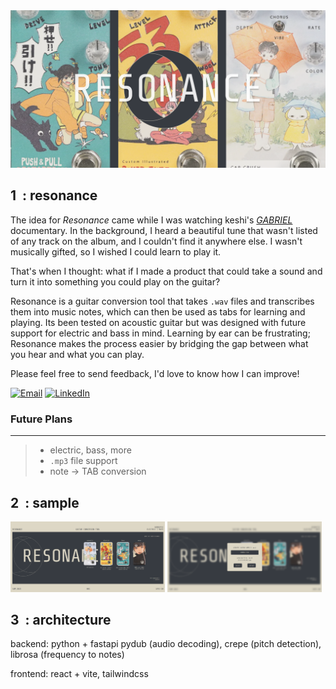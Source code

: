 <img src="frontend/public/cover.png" alt="Cover" />

## 1&nbsp;&nbsp;: resonance
The idea for *Resonance* came while I was watching keshi's [*GABRIEL*](https://www.youtube.com/watch?v=Gt_x9ifcWpM) documentary. In the background, I heard a beautiful tune that wasn't listed of any track on the album, and I couldn't find it anywhere else. I wasn't musically gifted, so I wished I could learn to play it.

That's when I thought: what if I made a product that could take a sound and turn it into something you could play on the guitar?

Resonance is a guitar conversion tool that takes `.wav` files and transcribes them into music notes, which can then be used as tabs for learning and playing. Its been tested on acoustic guitar but was designed with future support for electric and bass in mind. Learning by ear can be frustrating; Resonance makes the process easier by bridging the gap between what you hear and what you can play.

Please feel free to send feedback, I'd love to know how I can improve!

[![Email](https://img.shields.io/badge/Email-jayc10%40uci.edu-373B41?style=for-the-badge&labelColor=000000&logo=gmail&logoColor=white)](mailto:jayc10@uci.edu) [![LinkedIn](https://img.shields.io/badge/linkedin-Jay%20Chan-DDD7C5?style=for-the-badge&labelColor=000000)](https://www.linkedin.com/in/jayc10/)

### Future Plans

<hr>

> - electric, bass, more  
> - `.mp3` file support  
> - note → TAB conversion

## 2&nbsp;&nbsp;: sample
<p align="left">
  <img src="frontend/public/main.png" alt="Main" width="49%" />
  <img src="frontend/public/acoustic.png" alt="Acoustic" width="49%" />
</p>

## 3&nbsp;&nbsp;: architecture

backend: python + fastapi
pydub (audio decoding), crepe (pitch detection), librosa (frequency to notes)

frontend: react + vite, tailwindcss

